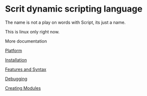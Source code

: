 # Scrit dynamic scripting language

The name is not a play on words with Script, its just a name.


This is linux only right now.

More documentation

[Platform](docs/note.md)

[Installation](docs/install.md)

[Features and Syntax](docs/features.md)

[Debugging](docs/debug.md)

[Creating Modules](docs/modules.md)